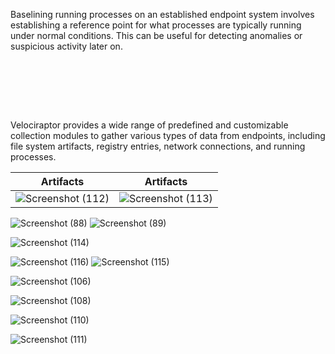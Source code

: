 
Baselining running processes on an established endpoint system involves establishing a reference point for what processes are typically running under normal conditions. This can be useful for detecting anomalies or suspicious activity later on.

<br/>
<br/>
<br/>
<pre>




</pre>
Velociraptor provides a wide range of predefined and customizable collection modules to gather various types of data from endpoints, including file system artifacts, registry entries, network connections, and running processes.


 |Artifacts             | Artifacts               |
| ---------------------- | ---------------------- |
| ![Screenshot (112)](https://github.com/Hacosta21/Process-Analysis/assets/65152491/01e29f3f-8862-4bf6-ae0d-4cf026e5f401) | ![Screenshot (113)](https://github.com/Hacosta21/Process-Analysis/assets/65152491/e299cfc3-c8be-4445-9be2-ca8daaa35e81)|




 ![Screenshot (88)](https://github.com/Hacosta21/Process-Analysis/assets/65152491/aef524a6-54ec-4704-8ac8-7e217de08578) ![Screenshot (89)](https://github.com/Hacosta21/Process-Analysis/assets/65152491/2cb2698d-992f-4340-a5b6-e2b567569092) 


![Screenshot (114)](https://github.com/Hacosta21/Process-Analysis/assets/65152491/76d97b28-7910-4b72-9435-3128cbcabd7b)

![Screenshot (116)](https://github.com/Hacosta21/Process-Analysis/assets/65152491/81946a5a-0570-49c4-89d6-38be40fff154)
![Screenshot (115)](https://github.com/Hacosta21/Process-Analysis/assets/65152491/561a5375-be26-49cc-94de-c93ba8c48411)







![Screenshot (106)](https://github.com/Hacosta21/Process-Analysis/assets/65152491/1c9c2f7f-a77d-467e-8455-a9512ec001b7)



![Screenshot (108)](https://github.com/Hacosta21/Process-Analysis/assets/65152491/4f7ee384-145c-44d2-8499-aa68701d7128)





![Screenshot (110)](https://github.com/Hacosta21/Process-Analysis/assets/65152491/5afef217-f3e4-4321-aece-289c44110bc7)

![Screenshot (111)](https://github.com/Hacosta21/Process-Analysis/assets/65152491/489cdbf6-0a51-4cb3-b305-ac2d02a82f9f)
